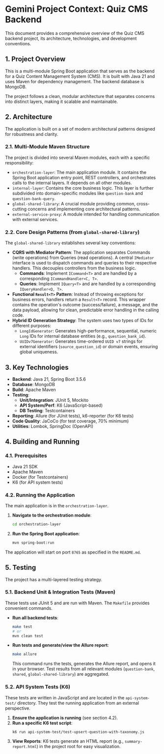 # Gemini Project Context: Quiz CMS Backend

This document provides a comprehensive overview of the Quiz CMS backend project, its architecture, technologies, and development conventions.

## 1. Project Overview

This is a multi-module Spring Boot application that serves as the backend for a Quiz Content Management System (CMS). It is built with Java 21 and uses Maven for dependency management. The backend database is MongoDB.

The project follows a clean, modular architecture that separates concerns into distinct layers, making it scalable and maintainable.

## 2. Architecture

The application is built on a set of modern architectural patterns designed for robustness and clarity.

### 2.1. Multi-Module Maven Structure

The project is divided into several Maven modules, each with a specific responsibility:

*   `orchestration-layer`: The main application module. It contains the Spring Boot application entry point, REST controllers, and orchestrates calls to the internal layers. It depends on all other modules.
*   `internal-layer`: Contains the core business logic. This layer is further subdivided into domain-specific modules like `question-bank` and `question-bank-query`.
*   `global-shared-library`: A crucial module providing common, cross-cutting concerns and implementing core architectural patterns.
*   `external-service-proxy`: A module intended for handling communication with external services.

### 2.2. Core Design Patterns (from `global-shared-library`)

The `global-shared-library` establishes several key conventions:

*   **CQRS with Mediator Pattern**: The application separates Commands (write operations) from Queries (read operations). A central `IMediator` interface is used to dispatch commands and queries to their respective handlers. This decouples controllers from the business logic.
    *   **Commands**: Implement `ICommand<T>` and are handled by a corresponding `ICommandHandler<C, T>`.
    *   **Queries**: Implement `IQuery<T>` and are handled by a corresponding `IQueryHandler<Q, T>`.
*   **Functional `Result<T>` Pattern**: Instead of throwing exceptions for business errors, handlers return a `Result<T>` record. This wrapper contains the operation's outcome (success/failure), a message, and the data payload, allowing for clean, predictable error handling in the calling code.
*   **Hybrid ID Generation Strategy**: The system uses two types of IDs for different purposes:
    *   `LongIdGenerator`: Generates high-performance, sequential, numeric `Long` IDs for internal database entities (e.g., `question_bank_id`).
    *   `UUIDv7Generator`: Generates time-ordered `UUID v7` strings for external identifiers (`source_question_id`) or domain events, ensuring global uniqueness.

## 3. Key Technologies

*   **Backend**: Java 21, Spring Boot 3.5.6
*   **Database**: MongoDB
*   **Build**: Apache Maven
*   **Testing**:
    *   **Unit/Integration**: JUnit 5, Mockito
    *   **API System/Perf**: K6 (JavaScript-based)
    *   **DB Testing**: Testcontainers
*   **Reporting**: Allure (for JUnit tests), k6-reporter (for K6 tests)
*   **Code Quality**: JaCoCo (for test coverage, 70% minimum)
*   **Utilities**: Lombok, SpringDoc (OpenAPI)

## 4. Building and Running

### 4.1. Prerequisites

*   Java 21 SDK
*   Apache Maven
*   Docker (for Testcontainers)
*   K6 (for API system tests)

### 4.2. Running the Application

The main application is in the `orchestration-layer`.

1.  **Navigate to the orchestration module**:
    ```bash
    cd orchestration-layer
    ```
2.  **Run the Spring Boot application**:
    ```bash
    mvn spring-boot:run
    ```
The application will start on port `8765` as specified in the `README.md`.

## 5. Testing

The project has a multi-layered testing strategy.

### 5.1. Backend Unit & Integration Tests (Maven)

These tests use JUnit 5 and are run with Maven. The `Makefile` provides convenient commands.

*   **Run all backend tests**:
    ```bash
    make test
    # or
    mvn clean test
    ```
*   **Run tests and generate/view the Allure report**:
    ```bash
    make allure
    ```
    This command runs the tests, generates the Allure report, and opens it in your browser. Test results from all relevant modules (`question-bank`, `shared`, `global-shared-library`) are aggregated.

### 5.2. API System Tests (K6)

These tests are written in JavaScript and are located in the `api-system-test/` directory. They test the running application from an external perspective.

1.  **Ensure the application is running** (see section 4.2).
2.  **Run a specific K6 test script**:
    ```bash
    k6 run api-system-test/test-upsert-question-with-taxonomy.js
    ```
3.  **View Reports**: K6 tests generate an HTML report (e.g., `summary-report.html`) in the project root for easy visualization.
